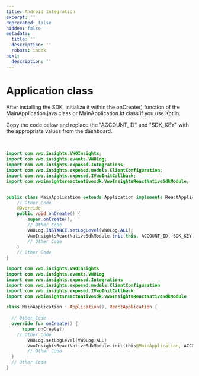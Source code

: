 ```yaml
---
title: Android Integration
excerpt: ''
deprecated: false
hidden: false
metadata:
  title: ''
  description: ''
  robots: index
next:
  description: ''
---
```

# Application class

After installing the SDK, initialize it within the onCreate() function of the MainApplication.java class or MainApplication.kt class if you use Kotlin.

Copy the code below and replace the "ACCOUNT_ID" and "SDK_KEY" with the appropriate values from the dashboard.

<br />

```java
import com.vwo.insights.VWOInsights;
import com.vwo.insights.events.VWOLog;
import com.vwo.insights.exposed.Integrations;
import com.vwo.insights.exposed.models.ClientConfiguration;
import com.vwo.insights.exposed.IVwoInitCallback;
import com.vwoinsightsreactnativesdk.VwoInsightsReactNativeSdkModule;


public class MainApplication extends Application implements ReactApplication {
    // Other Code
    @Override
    public void onCreate() {
        super.onCreate();
        // Other Code
        VWOLog.INSTANCE.setLogLevel(VWOLog.ALL);
        VwoInsightsReactNativeSdkModule.init(this, ACCOUNT_ID, SDK_KEY, "");
        // Other Code
    }
    // Other Code
}

```
```kotlin
import com.vwo.insights.VWOInsights
import com.vwo.insights.events.VWOLog
import com.vwo.insights.exposed.Integrations
import com.vwo.insights.exposed.models.ClientConfiguration
import com.vwo.insights.exposed.IVwoInitCallback
import com.vwoinsightsreactnativesdk.VwoInsightsReactNativeSdkModule

class MainApplication : Application(), ReactApplication {
 
  // Other Code
  override fun onCreate() {
      super.onCreate()
 	// Other Code
      	VWOLog.setLogLevel(VWOLog.ALL)
      	VwoInsightsReactNativeSdkModule.init(this@MainApplication, ACCOUNT_ID, SDK_KEY, "")
    	// Other Code
  }
  // Other Code
}

```